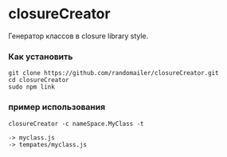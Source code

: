 closureCreator
==============

Генератор классов в closure library style.

### Как установить

    git clone https://github.com/randomailer/closureCreator.git
    cd closureCreator
    sudo npm link


### пример использования

    closureCreator -c nameSpace.MyClass -t

    -> myclass.js
    -> tempates/myclass.js